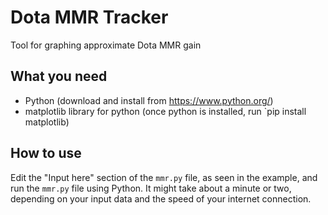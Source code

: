 # Dota MMR Tracker
Tool for graphing approximate Dota MMR gain

## What you need
* Python (download and install from https://www.python.org/)
* matplotlib library for python (once python is installed, run `pip install matplotlib)

## How to use
Edit the "Input here" section of the `mmr.py` file, as seen in the example, and run the `mmr.py` file using Python.
It might take about a minute or two, depending on your input data and the speed of your internet connection.
